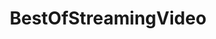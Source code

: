 ---
title: BestOfStreamingVideo
crosslinks:
- MovieGuide
- zeropointmodule
- MST3K
- BoxingStreams
- kodi
---